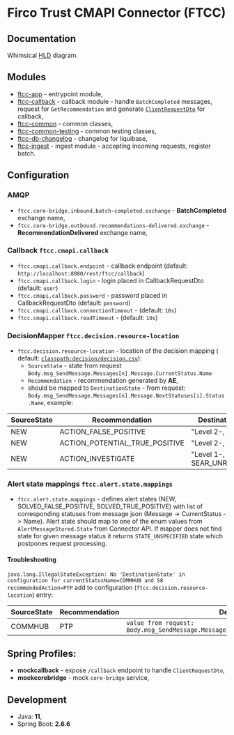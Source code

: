 Firco Trust CMAPI Connector (FTCC)
===
Documentation
---
Whimsical [HLD](https://whimsical.com/bridge-x5mk356DKDpj15vBzH4zn) diagram.

Modules
---

- [ftcc-app](./ftcc-app) - entrypoint module,
- [ftcc-callback](./ftcc-callback) - callback module - handle `BatchCompleted` messages, request
  for `GetRecommendation` and
  generate [`ClientRequestDto`](ftcc-common/src/main/java/com/silenteight/connector/ftcc/common/dto/output/ClientRequestDto.java)
  for callback,
- [ftcc-common](./ftcc-common) - common classes,
- [ftcc-common-testing](./ftcc-common-testing) - common testing classes,
- [ftcc-db-changelog](./ftcc-db-changelog) - changelog for liquibase,
- [ftcc-ingest](./ftcc-ingest) - ingest module - accepting incoming requests, register batch.

Configuration
---
### AMQP
- `ftcc.core-bridge.inbound.batch-completed.exchange` - **BatchCompleted** exchange name,
- `ftcc.core-bridge.outbound.recommendations-delivered.exchange` - **RecommendationDelivered** exchange name,

### Callback `ftcc.cmapi.callback`
- `ftcc.cmapi.callback.endpoint` - callback endpoint (default: `http://localhost:8080/rest/ftcc/callback`)
- `ftcc.cmapi.callback.login` - login placed in CallbackRequestDto (default: `user`)
- `ftcc.cmapi.callback.password` - password placed in CallbackRequestDto (default: `password`)
- `ftcc.cmapi.callback.connectionTimeout` - (default: `10s`)
- `ftcc.cmapi.callback.readTimeout` - (default: `10s`)

### DecisionMapper `ftcc.decision.resource-location`

- `ftcc.decision.resource-location` - location of the decision mapping (
  default: [`classpath:decision/decision.csv`](ftcc-callback/src/main/resources/decision/decision.csv)):  
  - `SourceState` - state from request `Body.msg_SendMessage.Messages[n].Message.CurrentStatus.Name`
  - `Recommendation` - recommendation generated by **AE**,
  - should be mapped to `DestinationState` - from
    request: `Body.msg_SendMessage.Messages[n].Message.NextStatuses[i].Status.Name`, example:

| SourceState | Recommendation                 | DestinationState            |
|-------------|--------------------------------|-----------------------------|
| NEW         | ACTION_FALSE_POSITIVE          | "Level 2-, FALSE1"          |
| NEW         | ACTION_POTENTIAL_TRUE_POSITIVE | "Level 2-, TRUE1"           |
| NEW         | ACTION_INVESTIGATE             | "Level 1-, SEAR_UNRESOLVED" |

### Alert state mappings `ftcc.alert.state.mappings`

- `ftcc.alert.state.mappings` - defines alert states (NEW, SOLVED_FALSE_POSITIVE, SOLVED_TRUE_POSITIVE)
  with list of corresponding statuses from message json (Message -> CurrentStatus -> Name). Alert state
  should map to one of the enum values from `AlertMessageStored.State` from Connector API. If mapper
  does not find state for given message status it returns `STATE_UNSPECIFIED` state which postpones
  request processing.

#### Troubleshooting

`java.lang.IllegalStateException: No 'DestinationState' in configuration for currentStatusName=COMMHUB and S8 recommendedAction=PTP`
add to configuration (`ftcc.decision.resource-location`) entry:

| SourceState | Recommendation | DestinationState                                                                           |
|-------------|----------------|--------------------------------------------------------------------------------------------|
| COMMHUB     | PTP            | `value from request: Body.msg_SendMessage.Messages[n].Message.NextStatuses[i].Status.Name` |

## Spring Profiles:

- **mockcallback** - expose `/callback` endpoint to handle `ClientRequestDto`,
- **mockcorebridge** - mock `core-bridge` service,

## Development

- Java: **11**,
- Spring Boot: **2.6.6**
